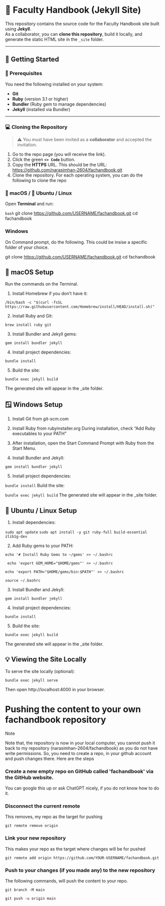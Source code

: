 # 📘 Faculty Handbook (Jekyll Site)

This repository contains the source code for the Faculty Handbook site built using **Jekyll**.  
As a collaborator, you can **clone this repository**, build it locally, and generate the static HTML site in the `_site` folder.

---

## 🚀 Getting Started

### 🧩 Prerequisites
You need the following installed on your system:

- **Git**  
- **Ruby** (version 3.1 or higher)
- **Bundler** (Ruby gem to manage dependencies)
- **Jekyll** (installed via Bundler)

---

### 💻 Cloning the Repository

> ⚠️ You must have been invited as a **collaborator** and accepted the invitation.

1. Go to the repo page (you will receive the link).
2. Click the green **`<> Code`** button.
3. Copy the **HTTPS** URL.
This should be the URL: https://github.com/narasimhan-2604/fachandbook.git
4. Clone the repository. For each operating system, you can do the following to clone the repo
### 🍎 macOS / 🐧 Ubuntu / Linux

Open **Terminal** and run:

```bash```
git clone https://github.com/USERNAME/fachandbook.git
cd fachandbook

### Windows
On Command prompt, do the following. This could be insise a specific folder of
your choice.

git clone https://github.com/USERNAME/fachandbook.git
cd fachandbook

## 🍎 macOS Setup
Run the commands on the Terminal.

1. Install Homebrew if you don’t have it:

```/bin/bash -c "$(curl -fsSL https://raw.githubusercontent.com/Homebrew/install/HEAD/install.sh)"```


2. Install Ruby and Git:

```brew install ruby git```


3. Install Bundler and Jekyll gems:

```gem install bundler jekyll```


4. Install project dependencies:

```bundle install```

5. Build the site:

```bundle exec jekyll build```

The generated site will appear in the _site folder.

## 🪟 Windows Setup

1. Install Git from git-scm.com

2. Install Ruby from rubyinstaller.org
During installation, check “Add Ruby executables to your PATH”

3. After installation, open the Start Command Prompt with Ruby from the Start Menu.

4. Install Bundler and Jekyll:

```gem install bundler jekyll```

5. Install project dependencies:

```bundle install```
Build the site:

```bundle exec jekyll build```
The generated site will appear in the _site folder.

## 🐧 Ubuntu / Linux Setup

1. Install dependencies:

```sudo apt update```
```sudo apt install -y git ruby-full build-essential zlib1g-dev```


2. Add Ruby gems to your PATH:

```echo '# Install Ruby Gems to ~/gems' >> ~/.bashrc```

``` echo 'export GEM_HOME="$HOME/gems"' >> ~/.bashrc```

```echo 'export PATH="$HOME/gems/bin:$PATH"' >> ~/.bashrc```

```source ~/.bashrc```


3. Install Bundler and Jekyll:

```gem install bundler jekyll```


4. Install project dependencies:

```bundle install```


5. Build the site:

```bundle exec jekyll build```

The generated site will appear in the _site folder.

## 💡 Viewing the Site Locally

To serve the site locally (optional):

```bundle exec jekyll serve```

Then open http://localhost:4000 in your browser.

# Pushing the content to your own fachandbook repository

> [!NOTE]
> Note that, the repository is now in your local computer, you cannot push it back to
my repository (narasimhan-2604/fachandbook) as you do not have write permissions. 
So, you need to create a repo, in your github account and push changes there. Here are the steps

### Create a new empty repo on GitHub called 'fachandbook' via the GitHub website. 
You can google this up or ask ChatGPT nicely, if you do not know how to do it.

### Disconnect the current remote
This removes, my repo as the target for pushing

```git remote remove origin```

### Link your new repository
This makes your repo as the target where changes will be for pushed

```git remote add origin https://github.com/YOUR-USERNAME/fachandbook.git```

### Push to your changes (if you made any) to the new repository

The following commands, will push the content to your repo.

```git branch -M main```

```git push -u origin main```